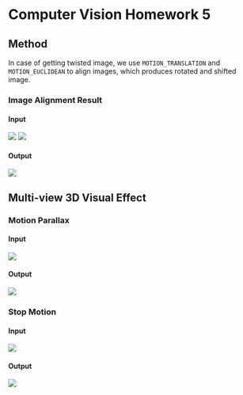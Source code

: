 # Computer Vision Homework 5

## Method
In case of getting twisted image, we use `MOTION_TRANSLATION` and `MOTION_EUCLIDEAN` to align images, which produces rotated and shifted image.

### Image Alignment Result
#### Input
![](https://i.imgur.com/RDEBM5l.jpg)
![](https://i.imgur.com/99lVM4T.jpg)
#### Output
![](https://i.imgur.com/j5DRs7Z.jpg)

## Multi-view 3D Visual Effect

### Motion Parallax
#### Input
<img src="/origin.gif?raw=true" />

#### Output
<img src="/result.gif?raw=true" />


### Stop Motion
#### Input
![](https://i.imgur.com/c7xytbG.png)

#### Output
![](https://imgur.com/T014EJE.gif)
